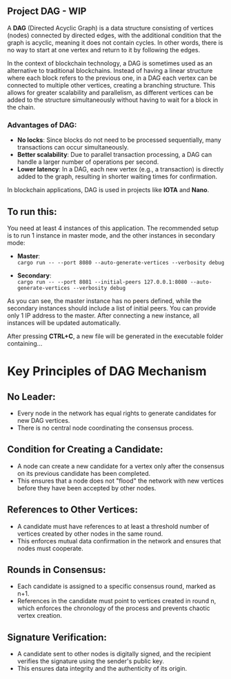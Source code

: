 ## Project DAG - WIP

A **DAG** (Directed Acyclic Graph) is a data structure consisting of vertices (nodes) connected by directed edges, with the additional condition that the graph is acyclic, meaning it does not contain cycles. In other words, there is no way to start at one vertex and return to it by following the edges.

In the context of blockchain technology, a DAG is sometimes used as an alternative to traditional blockchains. Instead of having a linear structure where each block refers to the previous one, in a DAG each vertex can be connected to multiple other vertices, creating a branching structure. This allows for greater scalability and parallelism, as different vertices can be added to the structure simultaneously without having to wait for a block in the chain.

### Advantages of DAG:

- **No locks**: Since blocks do not need to be processed sequentially, many transactions can occur simultaneously.
- **Better scalability**: Due to parallel transaction processing, a DAG can handle a larger number of operations per second.
- **Lower latency**: In a DAG, each new vertex (e.g., a transaction) is directly added to the graph, resulting in shorter waiting times for confirmation.

In blockchain applications, DAG is used in projects like **IOTA** and **Nano**.

## To run this:

You need at least 4 instances of this application. The recommended setup is to run 1 instance in master mode, and the other instances in secondary mode:

- **Master**:  
  `cargo run -- --port 8080 --auto-generate-vertices --verbosity debug`

- **Secondary**:  
  `cargo run -- --port 8081 --initial-peers 127.0.0.1:8080 --auto-generate-vertices --verbosity debug`

As you can see, the master instance has no peers defined, while the secondary instances should include a list of initial peers. You can provide only 1 IP address to the master. After connecting a new instance, all instances will be updated automatically.

After pressing **CTRL+C**, a new file will be generated in the executable folder containing...


# Key Principles of DAG Mechanism

## No Leader:
- Every node in the network has equal rights to generate candidates for new DAG vertices.
- There is no central node coordinating the consensus process.

## Condition for Creating a Candidate:
- A node can create a new candidate for a vertex only after the consensus on its previous candidate has been completed.
- This ensures that a node does not "flood" the network with new vertices before they have been accepted by other nodes.

## References to Other Vertices:
- A candidate must have references to at least a threshold number of vertices created by other nodes in the same round.
- This enforces mutual data confirmation in the network and ensures that nodes must cooperate.

## Rounds in Consensus:
- Each candidate is assigned to a specific consensus round, marked as n+1.
- References in the candidate must point to vertices created in round n, which enforces the chronology of the process and prevents chaotic vertex creation.

## Signature Verification:
- A candidate sent to other nodes is digitally signed, and the recipient verifies the signature using the sender's public key.
- This ensures data integrity and the authenticity of its origin.
